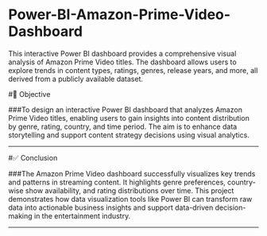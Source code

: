 # Power-BI-Amazon-Prime-Video-Dashboard
This interactive Power BI dashboard provides a comprehensive visual analysis of Amazon Prime Video titles. The dashboard allows users to explore trends in content types, ratings, genres, release years, and more, all derived from a publicly available dataset.

#🎯 Objective

###To design an interactive Power BI dashboard that analyzes Amazon Prime Video titles, enabling users to gain insights into content distribution by genre, rating, country, and time period. The aim is to enhance data storytelling and support content strategy decisions using visual analytics.

---

#✅ Conclusion

###The Amazon Prime Video dashboard successfully visualizes key trends and patterns in streaming content. It highlights genre preferences, country-wise show availability, and rating distributions over time. This project demonstrates how data visualization tools like Power BI can transform raw data into actionable business insights and support data-driven decision-making in the entertainment industry.

---
